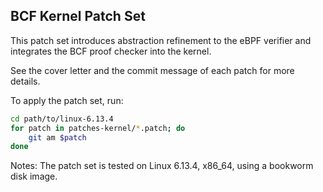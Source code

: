 ## BCF Kernel Patch Set

This patch set introduces abstraction refinement to the eBPF verifier and integrates the BCF proof checker into the kernel.

See the cover letter and the commit message of each patch for more details.

To apply the patch set, run:

```bash
cd path/to/linux-6.13.4
for patch in patches-kernel/*.patch; do
    git am $patch
done
```

Notes: The patch set is tested on Linux 6.13.4, x86_64, using a bookworm disk image.
